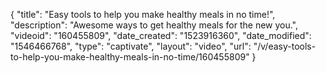 {
    "title": "Easy tools to help you make healthy meals in no time!",
    "description": "Awesome ways to get healthy meals for the new you.",
    "videoid": "160455809",
    "date_created": "1523916360",
    "date_modified": "1546466768",
    "type": "captivate",
    "layout": "video",
    "url": "\/v\/easy-tools-to-help-you-make-healthy-meals-in-no-time\/160455809"
}
